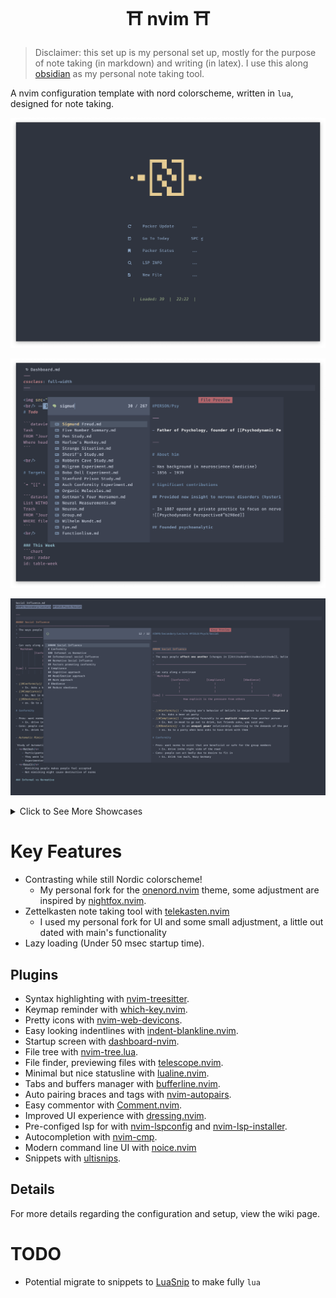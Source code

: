 <h1 align="center"> &#9961 nvim &#9961 </h1>

> Disclaimer: this set up is my personal set up, mostly for the purpose of note taking (in markdown) and writing (in latex). I use this along [obsidian](https://obsidian.md/) as my personal note taking tool.

A nvim configuration template with nord colorscheme, written in `lua`, designed for note taking.

![homepage](image/homepage.png)

![homepage](image/show_files.png)

![homepage](image/show_heading.png)

<details>
<summary>Click to See More Showcases</summary>
    <img src="image/show_time.png" width="500">
    <img src="image/latex.png" alt="Reference" width="500">
    <img src="image/show_plugin.png" alt="Plugins" width="500">
</details>

# Key Features

- Contrasting while still Nordic colorscheme!
    - My personal fork for the [onenord.nvim](https://github.com/rmehri01/onenord.nvim) theme, some adjustment are inspired by [nightfox.nvim](https://github.com/EdenEast/nightfox.nvim).
- Zettelkasten note taking tool with [telekasten.nvim](https://github.com/renerocksai/telekasten.nvim)
    - I used my personal fork for UI and some small adjustment, a little out dated with main's functionality
- Lazy loading (Under 50 msec startup time).

## Plugins

- Syntax highlighting with [nvim-treesitter](https://github.com/nvim-treesitter/nvim-treesitter).
- Keymap reminder with [which-key.nvim](https://github.com/folke/which-key.nvim).
- Pretty icons with [nvim-web-devicons](https://github.com/kyazdani42/nvim-web-devicons).
- Easy looking indentlines with [indent-blankline.nvim](https://github.com/lukas-reineke/indent-blankline.nvim).
- Startup screen with [dashboard-nvim](https://github.com/glepnir/dashboard-nvim).
- File tree with [nvim-tree.lua](https://github.com/kyazdani42/nvim-tree.lua).
- File finder, previewing files with [telescope.nvim](https://github.com/nvim-telescope/telescope.nvim).
- Minimal but nice statusline with [lualine.nvim](https://github.com/nvim-lualine/lualine.nvim).
- Tabs and buffers manager with [bufferline.nvim](https://github.com/akinsho/bufferline.nvim).
- Auto pairing braces and tags with [nvim-autopairs](https://github.com/windwp/nvim-autopairs).
- Easy commentor with [Comment.nvim](https://github.com/numToStr/Comment.nvim).
- Improved UI experience with [dressing.nvim](https://github.com/stevearc/dressing.nvim).
- Pre-configed lsp for with [nvim-lspconfig](https://github.com/neovim/nvim-lspconfig) and [nvim-lsp-installer](https://github.com/williamboman/nvim-lsp-installer).
- Autocompletion with [nvim-cmp](https://github.com/hrsh7th/nvim-cmp).
- Modern command line UI with [noice.nvim](https://github.com/folke/noice.nvim)
- Snippets with [ultisnips](https://github.com/SirVer/ultisnips).


## Details

<!-- For video demo of the setup, view this: -->

For more details regarding the configuration and setup, view the wiki page.

# TODO

- Potential migrate to snippets to [LuaSnip](https://github.com/L3MON4D3/LuaSnip) to make fully `lua`
